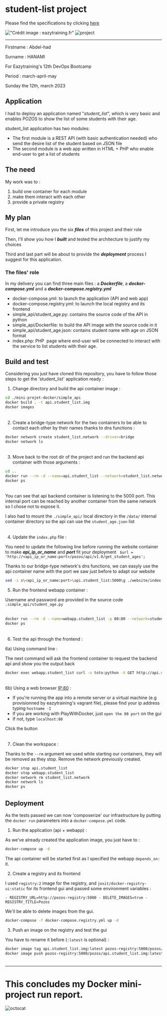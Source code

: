 # student-list project

Please find the specifications by clicking [here](https://github.com/diranetafen/student-list.git "here")

!["Crédit image : eazytraining.fr"](https://eazytraining.fr/wp-content/uploads/2020/04/pozos-logo.png) ![project](https://user-images.githubusercontent.com/18481009/84582395-ba230b00-adeb-11ea-9453-22ed1be7e268.jpg)

------------

Firstname : Abdel-had

Surname : HANAMI

For Eazytraining's 12th DevOps Bootcamp

Period : march-april-may

Sunday the 12th, march 2023



## Application

I had to deploy an application named "*student_list*", which is very basic and enables POZOS to show the list of some students with their age.

student_list application has two modules:

- The first module is a REST API (with basic authentication needed) who send the desire list of the student based on JSON file
- The second module is a web app written in HTML + PHP who enable end-user to get a list of students


## The need

My work was to :
1) build one container for each module
2) make them interact with each other
3) provide a private registry


## My plan

First, let me introduce you the six ***files*** of this project and their role 

Then, I'll show you how I ***built*** and tested the architecture to justify my choices

Third and last part will be about to provide the ***deployment*** process I suggest for this application.


### The files' role

In my delivery you can find three main files : a ***Dockerfile***, a ***docker-compose.yml*** and a ***docker-compose.registry.yml***

- docker-compose.yml: to launch the application (API and web app)
- docker-compose.registry.yml: to launch the local registry and its frontend
- simple_api/student_age.py: contains the source code of the API in python
- simple_api/Dockerfile: to build the API image with the source code in it
- simple_api/student_age.json: contains student name with age on JSON format
- index.php: PHP  page where end-user will be connected to interact with the service to list students with their age.


## Build and test

Considering you just have cloned this repository, you have to follow those steps to get the 'student_list' application ready :

1) Change directory and build the api container image :

```bash
cd ./mini-projet-docker/simple_api
docker build . -t api.student_list.img
docker images
```
######

2) Create a bridge-type network for the two containers to be able to contact each other by their names thanks to dns functions :

```bash
docker network create student_list.network --driver=bridge
docker network ls
```
######

3) Move back to the root dir of the project and run the backend api container with those arguments :

```bash
cd ..
docker run --rm -d --name=api.student_list --network=student_list.network -v ./simple_api/:/data/ api.student_list.img
docker ps
```
######

You can see that api backend container is listening to the 5000 port.
This internal port can be reached by another container from the same network so I chose not to expose it.

I also had to mount the `./simple_api/` local directory in the `/data/` internal container directory so the api can use the `student_age.json` list 

######

4) Update the `index.php` file :

You need to update the following line before running the website container to make ***api_ip_or_name*** and ***port*** fit your deployment
   ` $url = 'http://<api_ip_or_name:port>/pozos/api/v1.0/get_student_ages';`

Thanks to our bridge-type network's dns functions, we can easyly use the api container name with the port we saw just before to adapt our website

```bash
sed -i s\<api_ip_or_name:port>\api.student_list:5000\g ./website/index.php
```

5) Run the frontend webapp container :

Username and password are provided in the source code `.simple_api/student_age.py`

######

```bash
docker run --rm -d --name=webapp.student_list -p 80:80 --network=student_list.network -v ./website/:/var/www/html -e USERNAME=toto -e PASSWORD=python php:apache
docker ps
```
######

6) Test the api through the frontend :

6a) Using command line :

The next command will ask the frontend container to request the backend api and show you the output back

```bash
docker exec webapp.student_list curl -u toto:python -X GET http://api.student_list:5000/pozos/api/v1.0/get_student_ages
```
######

6b) Using a web browser <IP:80> :

- If you're running the app into a remote server or a virtual machine (e.g provisionned by eazytraining's vagrant file), please find your ip address typing `hostname -I`
- If you are working with PlayWithDocker, just `open the 80 port` on the gui
- If not, type `localhost:80`

Click the button

######

7) Clean the workspace :

Thanks to the `--rm` argument we used while starting our containers, they will be removed as they stop.
Remove the network previously created.

```bash
docker stop api.student_list
docker stop webapp.student_list
docker network rm student_list.network
docker network ls
docker ps
```
######



## Deployment

As the tests passed we can now 'composerize' our infrastructure by putting the `docker run` parameters into a `docker-compose.yml` code.

1) Run the application (api + webapp) :

As we've already created the application image, you just have to :

```bash
docker-compose up -d
```
The api container will be started first as I specified the webapp `depends_on:` it.

2) Create a registry and its frontend

I used `registry:2` image for the registry, and `joxit/docker-registry-ui:static` for its frontend gui and passed some environment variables :

`
      - REGISTRY_URL=http://pozos-registry:5000
      - DELETE_IMAGES=true
      - REGISTRY_TITLE=Pozos
`

We'll be able to delete images from the gui.

```bash
docker-compose -f docker-compose.registry.yml up -d
```


3) Push an image on the registry and test the gui

You have to rename it before (`:latest` is optional) :

```bash
docker image tag api.student_list.img:latest pozos-registry:5000/pozos/api.student_list.img:latest
docker image push pozos-registry:5000/pozos/api.student_list.img:latest
```
######


------------


# This concludes my Docker mini-project run report.
![octocat](https://myoctocat.com/assets/images/base-octocat.svg)
